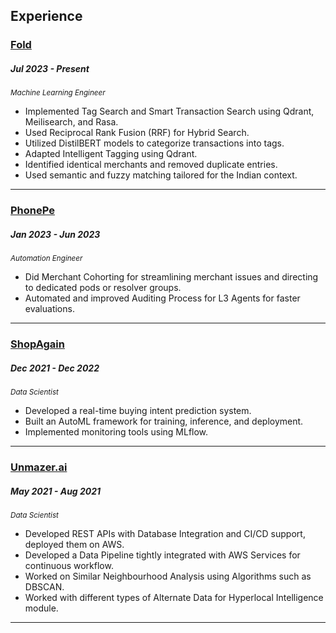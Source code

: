 ## Experience

### [Fold](https://fold.money/)
##### Jul 2023 - Present
*<small>Machine Learning Engineer</small>*
  - Implemented Tag Search and Smart Transaction Search using Qdrant, Meilisearch, and Rasa.
  - Used Reciprocal Rank Fusion (RRF) for Hybrid Search.
  - Utilized DistilBERT models to categorize transactions into tags.
  - Adapted Intelligent Tagging using Qdrant.
  - Identified identical merchants and removed duplicate entries.
  - Used semantic and fuzzy matching tailored for the Indian context.

---

### [PhonePe](https://www.phonepe.com/)
##### Jan 2023 - Jun 2023
*<small>Automation Engineer</small>*

- Did Merchant Cohorting for streamlining merchant issues and directing to dedicated pods or resolver groups.
- Automated and improved Auditing Process for L3 Agents for faster evaluations.

---

### [ShopAgain](https://www.shopagain.io/)
##### Dec 2021 - Dec 2022
*<small>Data Scientist</small>*

- Developed a real-time buying intent prediction system.
- Built an AutoML framework for training, inference, and deployment.
- Implemented monitoring tools using MLflow.

---

### [Unmazer.ai](https://www.unmazer.ai/)
##### May 2021 - Aug 2021
*<small>Data Scientist</small>*

- Developed REST APIs with Database Integration and CI/CD support, deployed them on AWS.
- Developed a Data Pipeline tightly integrated with AWS Services for continuous workflow.
- Worked on Similar Neighbourhood Analysis using Algorithms such as DBSCAN.
- Worked with different types of Alternate Data for Hyperlocal Intelligence module.

---
